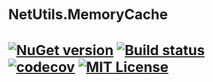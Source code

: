 # NetUtils.MemoryCache<br>
[![NuGet version](https://buildstats.info/nuget/NetUtils.MemoryCache?includePreReleases=true)](https://www.nuget.org/packages/NetUtils.MemoryCache)
[![Build status](https://img.shields.io/appveyor/ci/hanabi1224/netutils-memorycache/master.svg)](https://ci.appveyor.com/project/hanabi1224/netutils-memorycache)
[![codecov](https://codecov.io/gh/hanabi1224/NetUtils.MemoryCache/branch/master/graph/badge.svg)](https://codecov.io/gh/hanabi1224/NetUtils.MemoryCache)
[![MIT License](https://img.shields.io/github/license/hanabi1224/NetUtils.MemoryCache.svg)](https://github.com/hanabi1224/NetUtils.MemoryCache/blob/master/LICENSE)
========
